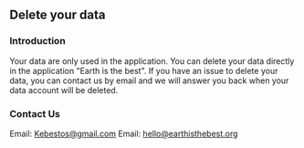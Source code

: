 Delete your data 
----------------

### Introduction  
Your data are only used in the application. You can delete your data directly in the application "Earth is the best".
If you have an issue to delete your data, you can contact us by email and we will answer you back when your data account will be deleted.
  
### Contact Us
Email: Kebestos@gmail.com
Email: hello@earthisthebest.org
